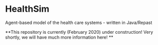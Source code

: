 # HealthSim
Agent-based model of the health care systems - written in Java/Repast

**This repository is currently (February 2020) under construction! Very shortly, we will have much more information here! **